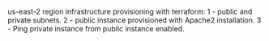 us-east-2 region infrastructure provisioning with terraform:
1 - public and private subnets.
2 - public instance provisioned with Apache2 installation.
3 - Ping private instance from public instance enabled.
